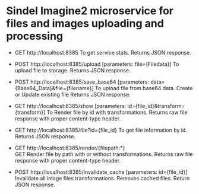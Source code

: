 # Sindel Imagine2 microservice for files and images uploading and processing

- GET http://localhost:8385
  To get service stats.
  Returns JSON response.

- POST http://localhost:8385/upload [parameters: file={Filedata}]
  To upload file to storage.
  Returns JSON response.

- POST http://localhost:8385/save_base64 [parameters: data={Base64_Data}&file={filename}]
  To upload file from base64 data. Create or Update existing file
  Returns JSON response.

- GET http://localhost:8385/show [parameters: id={file_id}&transform={transform}]
  To Render file by id with transformations.
  Returns raw file response with proper content-type header.

- GET http://localhost:8385/file?id={file_id}
  To get file information by id.
  Returns JSON response.

- GET http://localhost:8385/render/{filepath:*}  
  GET Render file by path with or without transformations.
  Returns raw file response with proper content-type header.

- POST http://localhost:8385/invalidate_cache [parameters: id={file_id}]
  Invalidate all image files transformations. Removes cached files.
  Return JSON response.

